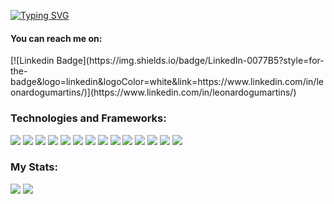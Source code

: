[![Typing SVG](https://readme-typing-svg.demolab.com/?lines=Hi!+I'm+Leonardo+Martins)](https://git.io/typing-svg)

<h4>You can reach me on:</h4>
[![Linkedin Badge](https://img.shields.io/badge/LinkedIn-0077B5?style=for-the-badge&logo=linkedin&logoColor=white&link=https://www.linkedin.com/in/leonardogumartins/)](https://www.linkedin.com/in/leonardogumartins/)

<h3>Technologies and Frameworks:</h3>
<span><code><img src="https://img.shields.io/badge/Jest-C21325?style=for-the-badge&logo=jest&logoColor=white" /></code></span>
<span><code><img src="https://img.shields.io/badge/Node.js-339933?style=for-the-badge&logo=nodedotjs&logoColor=white" /></code></span>
<span><code><img src="https://img.shields.io/badge/npm-CB3837?style=for-the-badge&logo=npm&logoColor=white" /></code></span>
<span><code><img src="https://img.shields.io/badge/React-20232A?style=for-the-badge&logo=react&logoColor=61DAFB" /></code></span>
<span><code><img src="https://img.shields.io/badge/React_Router-CA4245?style=for-the-badge&logo=react-router&logoColor=white" /></code></span>
<span><code><img src="https://img.shields.io/badge/Redux-593D88?style=for-the-badge&logo=redux&logoColor=white" /></code></span>
<span><code><img src="https://img.shields.io/badge/Vite-B73BFE?style=for-the-badge&logo=vite&logoColor=FFD62E" /></code></span>
<span><code><img src="https://img.shields.io/badge/VSCode-0078D4?style=for-the-badge&logo=visual%20studio%20code&logoColor=white" /></code></span>
<span><code><img src="https://img.shields.io/badge/CSS3-1572B6?style=for-the-badge&logo=css3&logoColor=white" /></code></span>
<span><code><img src="https://img.shields.io/badge/HTML5-E34F26?style=for-the-badge&logo=html5&logoColor=white" /></code></span>
<span><code><img src="https://img.shields.io/badge/JavaScript-323330?style=for-the-badge&logo=javascript&logoColor=F7DF1E" /></code></span>
<span><code><img src="https://img.shields.io/badge/eslint-3A33D1?style=for-the-badge&logo=eslint&logoColor=white" /></code></span>
<span><code><img src="https://img.shields.io/badge/Linux-FCC624?style=for-the-badge&logo=linux&logoColor=black" /></code></span>
<span><code><img src="https://img.shields.io/badge/GIT-E44C30?style=for-the-badge&logo=git&logoColor=white" /></code></span>

<h3>My Stats:</h3>
<img src="https://github-readme-stats.vercel.app/api/top-langs/?username=leomartinsdev&theme=dark" />
<img src="https://github-readme-stats-git-masterrstaa-rickstaa.vercel.app/api?username=leomartinsdev&theme=dark" />


<!--
<p align="left"> <img src="https://komarev.com/ghpvc/?username=leomartinsdev&label=Profile%20views&color=0e75b6&style=flat" alt="leomartinsdev" /> </p>
-->
<!--
**leomartinsdev/leomartinsdev** is a ✨ _special_ ✨ repository because its `README.md` (this file) appears on your GitHub profile.

Here are some ideas to get you started:

- 🔭 I’m currently working on ...
- 🌱 I’m currently learning ...
- 👯 I’m looking to collaborate on ...
- 🤔 I’m looking for help with ...
- 💬 Ask me about ...
- 📫 How to reach me: ...
- 😄 Pronouns: ...
- ⚡ Fun fact: ...
-->
